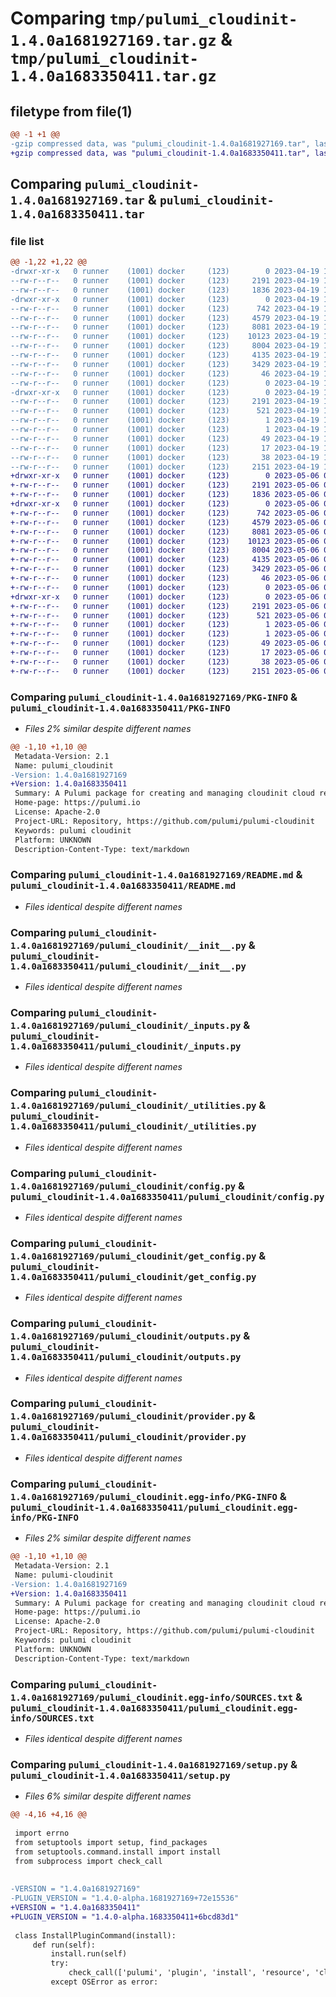 # Comparing `tmp/pulumi_cloudinit-1.4.0a1681927169.tar.gz` & `tmp/pulumi_cloudinit-1.4.0a1683350411.tar.gz`

## filetype from file(1)

```diff
@@ -1 +1 @@
-gzip compressed data, was "pulumi_cloudinit-1.4.0a1681927169.tar", last modified: Wed Apr 19 18:23:58 2023, max compression
+gzip compressed data, was "pulumi_cloudinit-1.4.0a1683350411.tar", last modified: Sat May  6 05:25:03 2023, max compression
```

## Comparing `pulumi_cloudinit-1.4.0a1681927169.tar` & `pulumi_cloudinit-1.4.0a1683350411.tar`

### file list

```diff
@@ -1,22 +1,22 @@
-drwxr-xr-x   0 runner    (1001) docker     (123)        0 2023-04-19 18:23:58.222155 pulumi_cloudinit-1.4.0a1681927169/
--rw-r--r--   0 runner    (1001) docker     (123)     2191 2023-04-19 18:23:58.222155 pulumi_cloudinit-1.4.0a1681927169/PKG-INFO
--rw-r--r--   0 runner    (1001) docker     (123)     1836 2023-04-19 18:23:57.000000 pulumi_cloudinit-1.4.0a1681927169/README.md
-drwxr-xr-x   0 runner    (1001) docker     (123)        0 2023-04-19 18:23:58.218155 pulumi_cloudinit-1.4.0a1681927169/pulumi_cloudinit/
--rw-r--r--   0 runner    (1001) docker     (123)      742 2023-04-19 18:23:57.000000 pulumi_cloudinit-1.4.0a1681927169/pulumi_cloudinit/__init__.py
--rw-r--r--   0 runner    (1001) docker     (123)     4579 2023-04-19 18:23:57.000000 pulumi_cloudinit-1.4.0a1681927169/pulumi_cloudinit/_inputs.py
--rw-r--r--   0 runner    (1001) docker     (123)     8081 2023-04-19 18:23:57.000000 pulumi_cloudinit-1.4.0a1681927169/pulumi_cloudinit/_utilities.py
--rw-r--r--   0 runner    (1001) docker     (123)    10123 2023-04-19 18:23:57.000000 pulumi_cloudinit-1.4.0a1681927169/pulumi_cloudinit/config.py
--rw-r--r--   0 runner    (1001) docker     (123)     8004 2023-04-19 18:23:57.000000 pulumi_cloudinit-1.4.0a1681927169/pulumi_cloudinit/get_config.py
--rw-r--r--   0 runner    (1001) docker     (123)     4135 2023-04-19 18:23:57.000000 pulumi_cloudinit-1.4.0a1681927169/pulumi_cloudinit/outputs.py
--rw-r--r--   0 runner    (1001) docker     (123)     3429 2023-04-19 18:23:57.000000 pulumi_cloudinit-1.4.0a1681927169/pulumi_cloudinit/provider.py
--rw-r--r--   0 runner    (1001) docker     (123)       46 2023-04-19 18:23:57.000000 pulumi_cloudinit-1.4.0a1681927169/pulumi_cloudinit/pulumi-plugin.json
--rw-r--r--   0 runner    (1001) docker     (123)        0 2023-04-19 18:23:57.000000 pulumi_cloudinit-1.4.0a1681927169/pulumi_cloudinit/py.typed
-drwxr-xr-x   0 runner    (1001) docker     (123)        0 2023-04-19 18:23:58.222155 pulumi_cloudinit-1.4.0a1681927169/pulumi_cloudinit.egg-info/
--rw-r--r--   0 runner    (1001) docker     (123)     2191 2023-04-19 18:23:58.000000 pulumi_cloudinit-1.4.0a1681927169/pulumi_cloudinit.egg-info/PKG-INFO
--rw-r--r--   0 runner    (1001) docker     (123)      521 2023-04-19 18:23:58.000000 pulumi_cloudinit-1.4.0a1681927169/pulumi_cloudinit.egg-info/SOURCES.txt
--rw-r--r--   0 runner    (1001) docker     (123)        1 2023-04-19 18:23:58.000000 pulumi_cloudinit-1.4.0a1681927169/pulumi_cloudinit.egg-info/dependency_links.txt
--rw-r--r--   0 runner    (1001) docker     (123)        1 2023-04-19 18:23:58.000000 pulumi_cloudinit-1.4.0a1681927169/pulumi_cloudinit.egg-info/not-zip-safe
--rw-r--r--   0 runner    (1001) docker     (123)       49 2023-04-19 18:23:58.000000 pulumi_cloudinit-1.4.0a1681927169/pulumi_cloudinit.egg-info/requires.txt
--rw-r--r--   0 runner    (1001) docker     (123)       17 2023-04-19 18:23:58.000000 pulumi_cloudinit-1.4.0a1681927169/pulumi_cloudinit.egg-info/top_level.txt
--rw-r--r--   0 runner    (1001) docker     (123)       38 2023-04-19 18:23:58.222155 pulumi_cloudinit-1.4.0a1681927169/setup.cfg
--rw-r--r--   0 runner    (1001) docker     (123)     2151 2023-04-19 18:23:57.000000 pulumi_cloudinit-1.4.0a1681927169/setup.py
+drwxr-xr-x   0 runner    (1001) docker     (123)        0 2023-05-06 05:25:03.250450 pulumi_cloudinit-1.4.0a1683350411/
+-rw-r--r--   0 runner    (1001) docker     (123)     2191 2023-05-06 05:25:03.246451 pulumi_cloudinit-1.4.0a1683350411/PKG-INFO
+-rw-r--r--   0 runner    (1001) docker     (123)     1836 2023-05-06 05:25:02.000000 pulumi_cloudinit-1.4.0a1683350411/README.md
+drwxr-xr-x   0 runner    (1001) docker     (123)        0 2023-05-06 05:25:03.246451 pulumi_cloudinit-1.4.0a1683350411/pulumi_cloudinit/
+-rw-r--r--   0 runner    (1001) docker     (123)      742 2023-05-06 05:25:02.000000 pulumi_cloudinit-1.4.0a1683350411/pulumi_cloudinit/__init__.py
+-rw-r--r--   0 runner    (1001) docker     (123)     4579 2023-05-06 05:25:02.000000 pulumi_cloudinit-1.4.0a1683350411/pulumi_cloudinit/_inputs.py
+-rw-r--r--   0 runner    (1001) docker     (123)     8081 2023-05-06 05:25:02.000000 pulumi_cloudinit-1.4.0a1683350411/pulumi_cloudinit/_utilities.py
+-rw-r--r--   0 runner    (1001) docker     (123)    10123 2023-05-06 05:25:02.000000 pulumi_cloudinit-1.4.0a1683350411/pulumi_cloudinit/config.py
+-rw-r--r--   0 runner    (1001) docker     (123)     8004 2023-05-06 05:25:02.000000 pulumi_cloudinit-1.4.0a1683350411/pulumi_cloudinit/get_config.py
+-rw-r--r--   0 runner    (1001) docker     (123)     4135 2023-05-06 05:25:02.000000 pulumi_cloudinit-1.4.0a1683350411/pulumi_cloudinit/outputs.py
+-rw-r--r--   0 runner    (1001) docker     (123)     3429 2023-05-06 05:25:02.000000 pulumi_cloudinit-1.4.0a1683350411/pulumi_cloudinit/provider.py
+-rw-r--r--   0 runner    (1001) docker     (123)       46 2023-05-06 05:25:02.000000 pulumi_cloudinit-1.4.0a1683350411/pulumi_cloudinit/pulumi-plugin.json
+-rw-r--r--   0 runner    (1001) docker     (123)        0 2023-05-06 05:25:02.000000 pulumi_cloudinit-1.4.0a1683350411/pulumi_cloudinit/py.typed
+drwxr-xr-x   0 runner    (1001) docker     (123)        0 2023-05-06 05:25:03.246451 pulumi_cloudinit-1.4.0a1683350411/pulumi_cloudinit.egg-info/
+-rw-r--r--   0 runner    (1001) docker     (123)     2191 2023-05-06 05:25:03.000000 pulumi_cloudinit-1.4.0a1683350411/pulumi_cloudinit.egg-info/PKG-INFO
+-rw-r--r--   0 runner    (1001) docker     (123)      521 2023-05-06 05:25:03.000000 pulumi_cloudinit-1.4.0a1683350411/pulumi_cloudinit.egg-info/SOURCES.txt
+-rw-r--r--   0 runner    (1001) docker     (123)        1 2023-05-06 05:25:03.000000 pulumi_cloudinit-1.4.0a1683350411/pulumi_cloudinit.egg-info/dependency_links.txt
+-rw-r--r--   0 runner    (1001) docker     (123)        1 2023-05-06 05:25:03.000000 pulumi_cloudinit-1.4.0a1683350411/pulumi_cloudinit.egg-info/not-zip-safe
+-rw-r--r--   0 runner    (1001) docker     (123)       49 2023-05-06 05:25:03.000000 pulumi_cloudinit-1.4.0a1683350411/pulumi_cloudinit.egg-info/requires.txt
+-rw-r--r--   0 runner    (1001) docker     (123)       17 2023-05-06 05:25:03.000000 pulumi_cloudinit-1.4.0a1683350411/pulumi_cloudinit.egg-info/top_level.txt
+-rw-r--r--   0 runner    (1001) docker     (123)       38 2023-05-06 05:25:03.250450 pulumi_cloudinit-1.4.0a1683350411/setup.cfg
+-rw-r--r--   0 runner    (1001) docker     (123)     2151 2023-05-06 05:25:02.000000 pulumi_cloudinit-1.4.0a1683350411/setup.py
```

### Comparing `pulumi_cloudinit-1.4.0a1681927169/PKG-INFO` & `pulumi_cloudinit-1.4.0a1683350411/PKG-INFO`

 * *Files 2% similar despite different names*

```diff
@@ -1,10 +1,10 @@
 Metadata-Version: 2.1
 Name: pulumi_cloudinit
-Version: 1.4.0a1681927169
+Version: 1.4.0a1683350411
 Summary: A Pulumi package for creating and managing cloudinit cloud resources.
 Home-page: https://pulumi.io
 License: Apache-2.0
 Project-URL: Repository, https://github.com/pulumi/pulumi-cloudinit
 Keywords: pulumi cloudinit
 Platform: UNKNOWN
 Description-Content-Type: text/markdown
```

### Comparing `pulumi_cloudinit-1.4.0a1681927169/README.md` & `pulumi_cloudinit-1.4.0a1683350411/README.md`

 * *Files identical despite different names*

### Comparing `pulumi_cloudinit-1.4.0a1681927169/pulumi_cloudinit/__init__.py` & `pulumi_cloudinit-1.4.0a1683350411/pulumi_cloudinit/__init__.py`

 * *Files identical despite different names*

### Comparing `pulumi_cloudinit-1.4.0a1681927169/pulumi_cloudinit/_inputs.py` & `pulumi_cloudinit-1.4.0a1683350411/pulumi_cloudinit/_inputs.py`

 * *Files identical despite different names*

### Comparing `pulumi_cloudinit-1.4.0a1681927169/pulumi_cloudinit/_utilities.py` & `pulumi_cloudinit-1.4.0a1683350411/pulumi_cloudinit/_utilities.py`

 * *Files identical despite different names*

### Comparing `pulumi_cloudinit-1.4.0a1681927169/pulumi_cloudinit/config.py` & `pulumi_cloudinit-1.4.0a1683350411/pulumi_cloudinit/config.py`

 * *Files identical despite different names*

### Comparing `pulumi_cloudinit-1.4.0a1681927169/pulumi_cloudinit/get_config.py` & `pulumi_cloudinit-1.4.0a1683350411/pulumi_cloudinit/get_config.py`

 * *Files identical despite different names*

### Comparing `pulumi_cloudinit-1.4.0a1681927169/pulumi_cloudinit/outputs.py` & `pulumi_cloudinit-1.4.0a1683350411/pulumi_cloudinit/outputs.py`

 * *Files identical despite different names*

### Comparing `pulumi_cloudinit-1.4.0a1681927169/pulumi_cloudinit/provider.py` & `pulumi_cloudinit-1.4.0a1683350411/pulumi_cloudinit/provider.py`

 * *Files identical despite different names*

### Comparing `pulumi_cloudinit-1.4.0a1681927169/pulumi_cloudinit.egg-info/PKG-INFO` & `pulumi_cloudinit-1.4.0a1683350411/pulumi_cloudinit.egg-info/PKG-INFO`

 * *Files 2% similar despite different names*

```diff
@@ -1,10 +1,10 @@
 Metadata-Version: 2.1
 Name: pulumi-cloudinit
-Version: 1.4.0a1681927169
+Version: 1.4.0a1683350411
 Summary: A Pulumi package for creating and managing cloudinit cloud resources.
 Home-page: https://pulumi.io
 License: Apache-2.0
 Project-URL: Repository, https://github.com/pulumi/pulumi-cloudinit
 Keywords: pulumi cloudinit
 Platform: UNKNOWN
 Description-Content-Type: text/markdown
```

### Comparing `pulumi_cloudinit-1.4.0a1681927169/pulumi_cloudinit.egg-info/SOURCES.txt` & `pulumi_cloudinit-1.4.0a1683350411/pulumi_cloudinit.egg-info/SOURCES.txt`

 * *Files identical despite different names*

### Comparing `pulumi_cloudinit-1.4.0a1681927169/setup.py` & `pulumi_cloudinit-1.4.0a1683350411/setup.py`

 * *Files 6% similar despite different names*

```diff
@@ -4,16 +4,16 @@
 
 import errno
 from setuptools import setup, find_packages
 from setuptools.command.install import install
 from subprocess import check_call
 
 
-VERSION = "1.4.0a1681927169"
-PLUGIN_VERSION = "1.4.0-alpha.1681927169+72e15536"
+VERSION = "1.4.0a1683350411"
+PLUGIN_VERSION = "1.4.0-alpha.1683350411+6bcd83d1"
 
 class InstallPluginCommand(install):
     def run(self):
         install.run(self)
         try:
             check_call(['pulumi', 'plugin', 'install', 'resource', 'cloudinit', PLUGIN_VERSION])
         except OSError as error:
```

